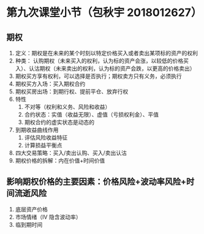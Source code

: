 # 第九次课堂小节（包秋宇 2018012627）
## 期权
1. 定义：期权是在未来的某个时刻以特定价格买入或者卖出某项标的资产的权利
2. 种类： 认购期权（未来买入的权利，认为标的资产会涨，以较低的价格买入）、认沽期权（未来卖出的权利，认为标的资产会跌，以更高的价格卖出）
3. 期权买方享有权利，可以选择是否执行；期权卖方只有义务，必须执行
4. 期权买方入场：买入期权合约
5. 期权买房出场：到期行权、提前平仓、放弃行权
6. 特性
   1. 不对等（权利和义务、风险和收益）
   2. 合约状态：实值（收益无限）、虚值（亏损权利金）、平值
   3. 期权合约的虚实状态是动态的
7. 到期收益曲线作用
   1. 评估风险收益特征
   2. 计算损益平衡点
8. 四大交易策略：买入/卖出认购、买入/卖出认沽
9. 期权价格的拆解：内在价值+时间价值

## 影响期权价格的主要因素：价格风险+波动率风险+时间流逝风险
1. 底层资产价格
2. 市场情绪（IV 隐含波动率）
3. 临到期时间
